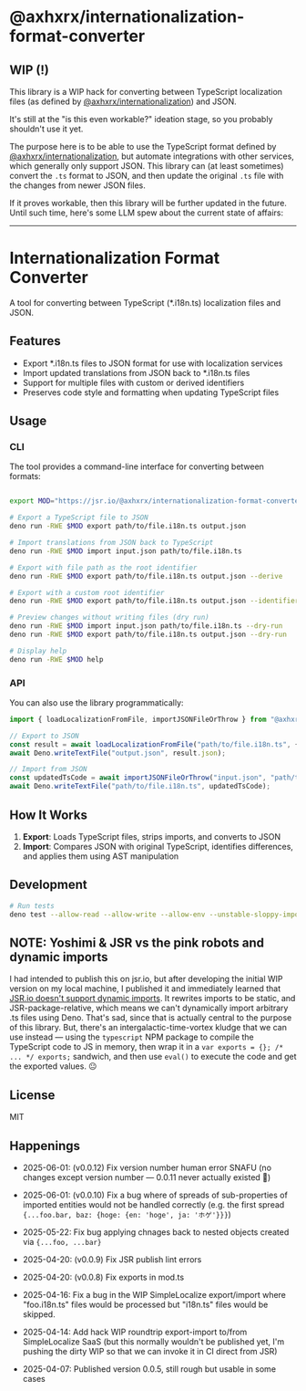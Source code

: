 # @axhxrx/internationalization-format-converter

## WIP (!)

This library is a WIP hack for converting between TypeScript localization files (as defined by [@axhxrx/internationalization](https://jsr.io/@axhxrx/internationalization)) and JSON.

It's still at the "is this even workable?" ideation stage, so you probably shouldn't use it yet. 

The purpose here is to be able to use the TypeScript format defined by [@axhxrx/internationalization](https://jsr.io/@axhxrx/internationalization), but automate integrations with other services, which generally only support JSON. This library can (at least sometimes) convert the `.ts` format to JSON, and then update the original `.ts` file with the changes from newer JSON files.

If it proves workable, then this library will be further updated in the future. Until such time, here's some LLM spew about the current state of affairs:

----

# Internationalization Format Converter

A tool for converting between TypeScript (*.i18n.ts) localization files and JSON.

## Features

- Export *.i18n.ts files to JSON format for use with localization services
- Import updated translations from JSON back to *.i18n.ts files
- Support for multiple files with custom or derived identifiers
- Preserves code style and formatting when updating TypeScript files

## Usage

### CLI

The tool provides a command-line interface for converting between formats:

```bash

export MOD="https://jsr.io/@axhxrx/internationalization-format-converter/0.0.1/mod.ts"

# Export a TypeScript file to JSON
deno run -RWE $MOD export path/to/file.i18n.ts output.json

# Import translations from JSON back to TypeScript
deno run -RWE $MOD import input.json path/to/file.i18n.ts

# Export with file path as the root identifier
deno run -RWE $MOD export path/to/file.i18n.ts output.json --derive

# Export with a custom root identifier
deno run -RWE $MOD export path/to/file.i18n.ts output.json --identifier=customName

# Preview changes without writing files (dry run)
deno run -RWE $MOD import input.json path/to/file.i18n.ts --dry-run
deno run -RWE $MOD export path/to/file.i18n.ts output.json --dry-run

# Display help
deno run -RWE $MOD help
```

### API

You can also use the library programmatically:

```typescript
import { loadLocalizationFromFile, importJSONFileOrThrow } from "@axhxrx/internationalization-format-converter";

// Export to JSON
const result = await loadLocalizationFromFile("path/to/file.i18n.ts", { derive: true });
await Deno.writeTextFile("output.json", result.json);

// Import from JSON
const updatedTsCode = await importJSONFileOrThrow("input.json", "path/to/file.i18n.ts");
await Deno.writeTextFile("path/to/file.i18n.ts", updatedTsCode);
```

## How It Works

1. **Export**: Loads TypeScript files, strips imports, and converts to JSON
2. **Import**: Compares JSON with original TypeScript, identifies differences, and applies them using AST manipulation

## Development

```bash
# Run tests
deno test --allow-read --allow-write --allow-env --unstable-sloppy-imports
```

## NOTE: Yoshimi & JSR vs the pink robots and dynamic imports

I had intended to publish this on jsr.io, but after developing the initial WIP version on my local machine, I published it and immediately learned that [JSR.io doesn't support dynamic imports](https://github.com/denoland/deno/discussions/26266). It rewrites imports to be static, and JSR-package-relative, which means we can't dynamically import arbitrary .ts files using Deno. That's sad, since that is actually central to the purpose of this library. But, there's an intergalactic-time-vortex kludge that we can use instead — using the `typescript` NPM package to compile the TypeScript code to JS in memory, then wrap it in a `var exports = {}; /* ... */ exports;` sandwich, and then use `eval()` to execute the code and get the exported values. 😐

## License

MIT

## Happenings

- 2025-06-01: (v0.0.12) Fix version number human error SNAFU (no changes except version number — 0.0.11 never actually existed 🤪)

- 2025-06-01: (v0.0.10) Fix a bug where of spreads of sub-properties of imported entities would not be handled correctly (e.g. the first spread `{...foo.bar, baz: {hoge: {en: 'hoge', ja: 'ホゲ'}}}`)

- 2025-05-22: Fix bug applying chnages back to nested objects created via `{...foo, ...bar}`

- 2025-04-20: (v0.0.9) Fix JSR publish lint errors

- 2025-04-20: (v0.0.8) Fix exports in mod.ts

- 2025-04-16: Fix a bug in the WIP SimpleLocalize export/import where "foo.i18n.ts" files would be processed but "i18n.ts" files would be skipped.

- 2025-04-14: Add hack WIP roundtrip export-import to/from SimpleLocalize SaaS (but this normally wouldn't be published yet, I'm pushing the dirty WIP so that we can invoke it in CI direct from JSR)

- 2025-04-07: Published version 0.0.5, still rough but usable in some cases
